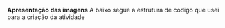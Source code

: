 **Apresentação das imagens**
A baixo segue a estrutura de codigo que usei para a criação da atividade


